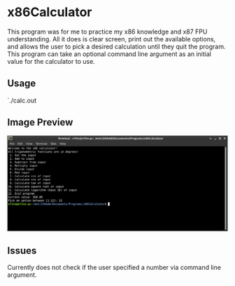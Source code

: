 # x86Calculator

This program was for me to practice my x86 knowledge and x87 FPU understanding. All it does is clear screen, print out the
available options, and allows the user to pick a desired calculation until they quit the program. This program can take an
optional command line argument as an initial value for the calculator to use.

## Usage
`./calc.out <VALUE>

## Image Preview
![](/preview.png)

## Issues
Currently does not check if the user specified a number via command line argument.
